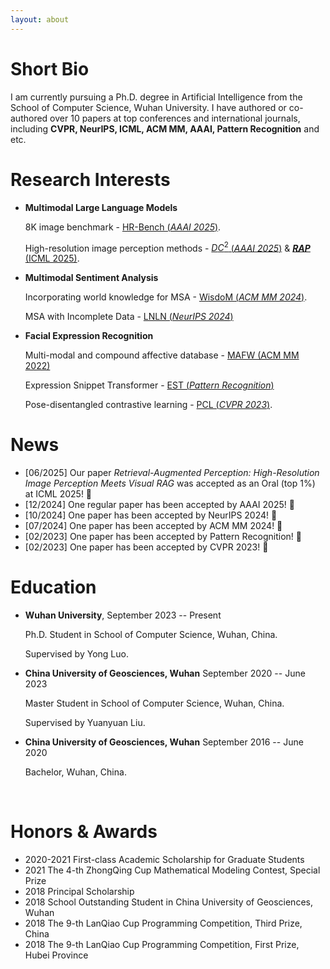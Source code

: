 ```yaml
---
layout: about 
---
```


# Short Bio
<p>I am currently pursuing a Ph.D. degree in Artificial Intelligence from the School of Computer Science, Wuhan University. I have authored or co-authored over 10 papers at top conferences and international journals, including <b>CVPR, NeurIPS, ICML, ACM MM, AAAI, Pattern Recognition</b> and etc. </p>

# Research Interests
- **Multimodal Large Language Models**
  
  8K image benchmark - [HR-Bench (*AAAI 2025*)](https://ojs.aaai.org/index.php/AAAI/article/view/32852).

  High-resolution image perception methods - [$DC^2$ (*AAAI 2025*)](https://ojs.aaai.org/index.php/AAAI/article/view/32852) & [***RAP*** (ICML 2025)](https://arxiv.org/abs/2503.01222).

- **Multimodal Sentiment Analysis**

  Incorporating world knowledge for MSA - [WisdoM (*ACM MM 2024*)](https://dl.acm.org/doi/abs/10.1145/3664647.3681403).

  MSA with Incomplete Data - [LNLN (*NeurIPS 2024*)](https://arxiv.org/abs/2409.20012)

- **Facial Expression Recognition**

  Multi-modal and compound affective database - [MAFW (ACM MM 2022)](https://dl.acm.org/doi/abs/10.1145/3503161.3548190)

  Expression Snippet Transformer - [EST (*Pattern Recognition*)](https://www.sciencedirect.com/science/article/pii/S0031320323000699)

  Pose-disentangled contrastive learning - [PCL (*CVPR 2023*)](https://openaccess.thecvf.com/content/CVPR2023/html/Liu_Pose-Disentangled_Contrastive_Learning_for_Self-Supervised_Facial_Representation_CVPR_2023_paper.html).

# News

- [06/2025] Our paper *Retrieval-Augmented Perception: High-Resolution Image Perception Meets Visual RAG* was accepted as an Oral (top 1%) at ICML 2025! 🎉
- [12/2024] One regular paper has been accepted by AAAI 2025! 🥳
- [10/2024] One paper has been accepted by NeurIPS 2024! 🥳
- [07/2024] One paper has been accepted by ACM MM 2024! 🥳
- [02/2023] One paper has been accepted by Pattern Recognition! 🥳
- [02/2023] One paper has been accepted by CVPR 2023! 🥳


# Education

- **Wuhan University**, September 2023 -- Present                                                 

  Ph.D. Student in School of Computer Science, Wuhan, China.

  Supervised by Yong Luo.

- **China University of Geosciences, Wuhan**                                                 September 2020 -- June 2023

  Master Student in School of Computer Science, Wuhan, China.

  Supervised by Yuanyuan Liu.

- **China University of Geosciences, Wuhan**                                                 September 2016 -- June 2020

  Bachelor, Wuhan, China.


<br/>


# Honors & Awards

- 2020-2021 First-class Academic Scholarship for Graduate Students
- 2021 The 4-th ZhongQing Cup Mathematical Modeling Contest, Special Prize
- 2018 Principal Scholarship
- 2018 School Outstanding Student in China University of Geosciences, Wuhan
- 2018 The 9-th LanQiao Cup Programming Competition, Third Prize, China
- 2018 The 9-th LanQiao Cup Programming Competition, First Prize, Hubei Province
